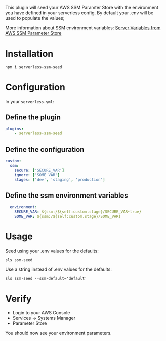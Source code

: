 This plugin will seed your AWS SSM Paramter Store with the environment you have defined in your serverless config. By default your .env will be used to populate the values;

More information about SSM environment variables: [Server Variables from AWS SSM Parameter Store](https://serverless.com/framework/docs/providers/aws/guide/variables/#reference-variables-using-the-ssm-parameter-store)

# Installation
```bash
npm i serverless-ssm-seed
```

# Configuration
In your `serverless.yml`:

## Define the plugin

```yaml
plugins:
    - serverless-ssm-seed
```
## Define the configuration
```yaml
custom:
  ssm: 
    secure: ['SECURE_VAR']
    ignore: ['SOME_VAR']
    stages: ['dev', 'staging', 'production']
```

## Define the ssm environment variables
```yaml
  environment:
    SECURE_VAR: ${ssm:/${self:custom.stage}/SECURE_VAR~true}
    SOME_VAR: ${ssm:/${self:custom.stage}/SOME_VAR}
```

# Usage
Seed using your .env values for the defaults:
```
sls ssm-seed
```

Use a string instead of .env values for the defaults:
```
sls ssm-seed --ssm-default='default'
```

# Verify
* Login to your AWS Console 
* Services -> Systems Manager 
* Parameter Store

You should now see your environment parameters.